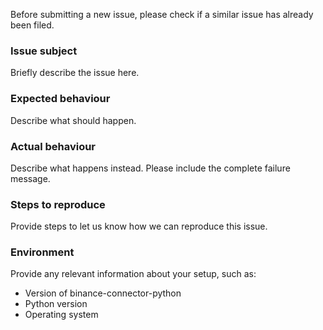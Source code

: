 Before submitting a new issue, please check if a similar issue has already been filed.

### Issue subject
Briefly describe the issue here.


### Expected behaviour
Describe what should happen.


### Actual behaviour
Describe what happens instead. Please include the complete failure message.


### Steps to reproduce
Provide steps to let us know how we can reproduce this issue.


### Environment
Provide any relevant information about your setup, such as:
* Version of binance-connector-python
* Python version
* Operating system
